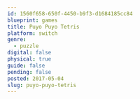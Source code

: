 ```yaml
---
id: 1560f658-650f-4450-b9f3-d1684185cc84
blueprint: games
title: Puyo Puyo Tetris
platform: switch
genre:
  - puzzle
digital: false
physical: true
guide: false
pending: false
posted: 2017-05-04
slug: puyo-puyo-tetris
---
```

